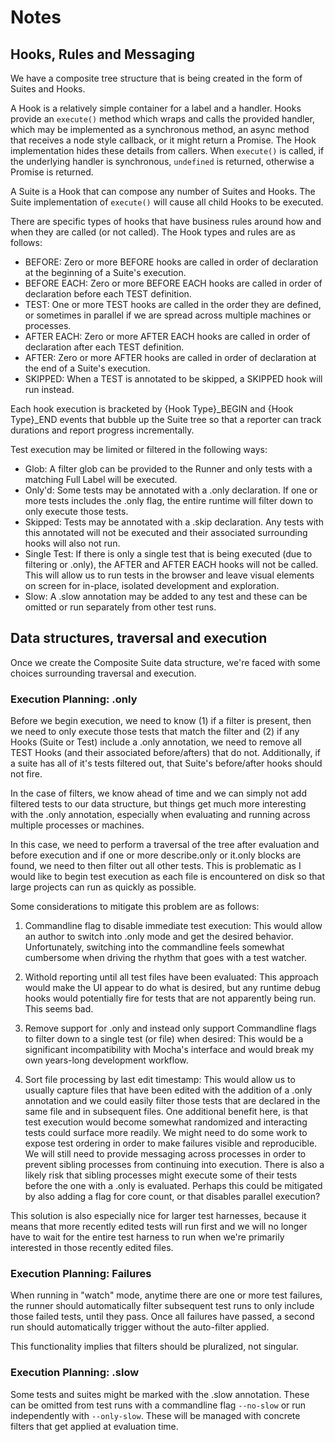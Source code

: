 

# Notes

## Hooks, Rules and Messaging

We have a composite tree structure that is being created in the form of Suites and Hooks.

A Hook is a relatively simple container for a label and a handler. Hooks provide an ```execute()``` method which wraps and calls the provided handler, which may be implemented as a synchronous method, an async method that receives a node style callback, or it might return a Promise. The Hook implementation hides these details from callers. When ```execute()``` is called, if the underlying handler is synchronous, `undefined` is returned, otherwise a Promise is returned.

A Suite is a Hook that can compose any number of Suites and Hooks. The Suite implementation of ```execute()``` will cause all child Hooks to be executed.

There are specific types of hooks that have business rules around how and when they are called (or not called). The Hook types and rules are as follows:

* BEFORE: Zero or more BEFORE hooks are called in order of declaration at the beginning of a Suite's execution.
* BEFORE EACH: Zero or more BEFORE EACH hooks are called in order of declaration before each TEST definition.
* TEST: One or more TEST hooks are called in the order they are defined, or sometimes in parallel if we are spread across multiple machines or processes.
* AFTER EACH: Zero or more AFTER EACH hooks are called in order of declaration after each TEST definition.
* AFTER: Zero or more AFTER hooks are called in order of declaration at the end of a Suite's execution.
* SKIPPED: When a TEST is annotated to be skipped, a SKIPPED hook will run instead.

Each hook execution is bracketed by {Hook Type}_BEGIN and {Hook Type}_END events that bubble up the Suite tree so that a reporter can track durations and report progress incrementally.

Test execution may be limited or filtered in the following ways:

* Glob: A filter glob can be provided to the Runner and only tests with a matching Full Label will be executed.
* Only'd: Some tests may be annotated with a .only declaration. If one or more tests includes the .only flag, the entire runtime will filter down to only execute those tests.
* Skipped: Tests may be annotated with a .skip declaration. Any tests with this annotated will not be executed and their associated surrounding hooks will also not run.
* Single Test: If there is only a single test that is being executed (due to filtering or .only), the AFTER and AFTER EACH hooks will not be called. This will allow us to run tests in the browser and leave visual elements on screen for in-place, isolated development and exploration.
* Slow: A .slow annotation may be added to any test and these can be omitted or run separately from other test runs.

## Data structures, traversal and execution

Once we create the Composite Suite data structure, we're faced with some choices surrounding traversal and execution.

### Execution Planning: .only

Before we begin execution, we need to know (1) if a filter is present, then we need to only execute those tests that match the filter and (2) if any Hooks (Suite or Test) include a .only annotation, we need to remove all TEST Hooks (and their associated before/afters) that do not. Additionally, if a suite has all of it's tests filtered out, that Suite's before/after hooks should not fire.

In the case of filters, we know ahead of time and we can simply not add filtered tests to our data structure, but things get much more interesting with the .only annotation, especially when evaluating and running across multiple processes or machines.

In this case, we need to perform a traversal of the tree after evaluation and before execution and if one or more describe.only or it.only blocks are found, we need to then filter out all other tests. This is problematic as I would like to begin test execution as each file is encountered on disk so that large projects can run as quickly as possible.

Some considerations to mitigate this problem are as follows:

1. Commandline flag to disable immediate test execution: This would allow an author to switch into .only mode and get the desired behavior. Unfortunately, switching into the commandline feels somewhat cumbersome when driving the rhythm that goes with a test watcher.

2. Withold reporting until all test files have been evaluated: This approach would make the UI appear to do what is desired, but any runtime debug hooks would potentially fire for tests that are not apparently being run. This seems bad.

3. Remove support for .only and instead only support Commandline flags to filter down to a single test (or file) when desired: This would be a significant incompatibility with Mocha's interface and would break my own years-long development workflow.

4. Sort file processing by last edit timestamp: This would allow us to usually capture files that have been edited with the addition of a .only annotation and we could easily filter those tests that are declared in the same file and in subsequent files. One additional benefit here, is that test execution would become somewhat randomized and interacting tests could surface more readily. We might need to do some work to expose test ordering in order to make failures visible and reproducible. We will still need to provide messaging across processes in order to prevent sibling processes from continuing into execution. There is also a likely risk that sibling processes might execute some of their tests before the one with a .only is evaluated. Perhaps this could be mitigated by also adding a flag for core count, or that disables parallel execution?

This solution is also especially nice for larger test harnesses, because it means that more recently edited tests will run first and we will no longer have to wait for the entire test harness to run when we're primarily interested in those recently edited files. 

### Execution Planning: Failures

When running in "watch" mode, anytime there are one or more test failures, the runner should automatically filter subsequent test runs to only include those failed tests, until they pass. Once all failures have passed, a second run should automatically trigger without the auto-filter applied.

This functionality implies that filters should be pluralized, not singular.

### Execution Planning: .slow

Some tests and suites might be marked with the .slow annotation. These can be omitted from test runs with a commandline flag `--no-slow` or run independently with `--only-slow`. These will be managed with concrete filters that get applied at evaluation time.
